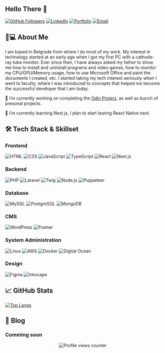## Hello There 👋

[![GitHub Followers](https://img.shields.io/github/followers/IlyaT21?style=social)](https://github.com/IlyaT21)
[![LinkedIn](https://img.shields.io/badge/LinkedIn-0077B5?style=flat&logo=linkedin&logoColor=white)](https://www.linkedin.com/in/ilija-to%C5%A1kovi%C4%87-6b5539206/)
[![Portfolio](https://img.shields.io/badge/Portfolio-%23000000.svg?style=flat&logo=firefox&logoColor=white)](https://ilijatoskovic.com/)
[![Email](https://img.shields.io/badge/Email-D14836?style=flat&logo=gmail&logoColor=white)](mailto:{{ilijatoskovic@gmail.com}})

## 👨💻 About Me

I am based in Belgrade from where I do most of my work. My interest in technology started at an early age when I got my first PC with a cathode-ray tube monitor. Ever since then, I have always asked my father to show me how to install and uninstall programs and video games, how to monitor my CPU/GPU/Memory usage, how to use Microsoft Office and paint the documents I created, etc. I started taking my tech interest seriously when I went to faculty, where I was introduced to concepts that helped me become the successful developer that I am today.

🔭 I’m currently working on completing the <a href="https://www.theodinproject.com/" target="_blank">Odin Project</a>, as well as bunch of presonal projects.

🌱 I’m currently learning Next.js, I plan to start learing React Native next.

## 🛠️ Tech Stack & Skillset

### Frontend
![HTML](https://img.shields.io/badge/HTML-E34F26?style=flat&logo=html5&logoColor=white)
![CSS](https://img.shields.io/badge/CSS-1572B6?style=flat&logo=css3&logoColor=white)
![JavaScript](https://img.shields.io/badge/JavaScript-F7DF1E?style=flat&logo=javascript&logoColor=black)
![TypeScript](https://img.shields.io/badge/TypeScript-3178C6?style=flat&logo=typescript&logoColor=white)
![React](https://img.shields.io/badge/React-61DAFB?style=flat&logo=react&logoColor=black)
![Next.js](https://img.shields.io/badge/Next.js-000000?style=flat&logo=nextdotjs&logoColor=white)

### Backend
![PHP](https://img.shields.io/badge/PHP-777BB4?style=flat&logo=php&logoColor=white)
![Laravel](https://img.shields.io/badge/Laravel-FF2D20?style=flat&logo=laravel&logoColor=white)
![Twig](https://img.shields.io/badge/Twig-1A1A1A?style=flat&logo=twig&logoColor=white)
![Node.js](https://img.shields.io/badge/Node.js-339933?style=flat&logo=node.js&logoColor=white)
![Puppeteer](https://img.shields.io/badge/Puppeteer-40B5A4?style=flat&logo=puppeteer&logoColor=white)

### Database
![MySQL](https://img.shields.io/badge/MySQL-4479A1?style=flat&logo=mysql&logoColor=white)
![PostgreSQL](https://img.shields.io/badge/PostgreSQL-4169E1?style=flat&logo=postgresql&logoColor=white)
![MongoDB](https://img.shields.io/badge/MongoDB-47A248?style=flat&logo=mongodb&logoColor=white)

### CMS
![WordPress](https://img.shields.io/badge/WordPress-21759B?style=flat&logo=wordpress&logoColor=white)
![Framer](https://img.shields.io/badge/Framer-0055FF?style=flat&logo=framer&logoColor=white)

### System Administration
![Linux](https://img.shields.io/badge/Linux-FCC624?style=flat&logo=linux&logoColor=black)
![AWS](https://img.shields.io/badge/AWS-232F3E?style=flat&logo=amazon-aws&logoColor=white)
![Docker](https://img.shields.io/badge/Docker-2496ED?style=flat&logo=docker&logoColor=white)
![Digital Ocean](https://img.shields.io/badge/Digital_Ocean-0080FF?style=flat&logo=digitalocean&logoColor=white)

### Design
![Figma](https://img.shields.io/badge/Figma-F24E1E?style=flat&logo=figma&logoColor=white)
![Inkscape](https://img.shields.io/badge/Inkscape-000000?style=flat&logo=inkscape&logoColor=white)

## 📈 GitHub Stats

[![Top Langs](https://github-readme-stats.vercel.app/api/top-langs/?username=IlyaT21&layout=compact&theme=vision-friendly-dark)](https://github.com/anuraghazra/github-readme-stats)

## 📝 Blog

### Comming soon

<p align="center">
  <img src="https://komarev.com/ghpvc/?username=IlyaT21&label=Profile+Views&color=blue&style=flat" alt="Profile views counter" />
</p>
